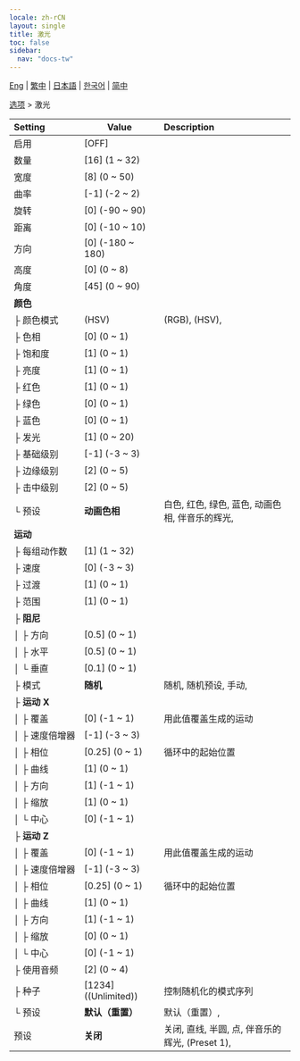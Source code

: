 ```yaml
---
locale: zh-rCN
layout: single
title: 激光
toc: false
sidebar:
  nav: "docs-tw"
---
```

[Eng](/dancexr/menu/2025.4/stage/laser) | [繁中](/tw/dancexr/menu/2025.4/stage/laser) | [日本語](/jp/dancexr/menu/2025.4/stage/laser) | [한국어](/kr/dancexr/menu/2025.4/stage/laser) | [简中](/zh/dancexr/menu/2025.4/stage/laser)

[选项](../menu#选项) > 激光



| Setting | Value | Description |
| :--- | --- | :--- |
|<nobr>启用</nobr>| [OFF] | 
|<nobr>数量</nobr>| [16] (1 ~ 32) | 
|<nobr>宽度</nobr>| [8] (0 ~ 50) | 
|<nobr>曲率</nobr>| [-1] (-2 ~ 2) | 
|<nobr>旋转</nobr>| [0] (-90 ~ 90) | 
|<nobr>距离</nobr>| [0] (-10 ~ 10) | 
|<nobr>方向</nobr>| [0] (-180 ~ 180) | 
|<nobr>高度</nobr>| [0] (0 ~ 8) | 
|<nobr>角度</nobr>| [45] (0 ~ 90) | 
|<nobr><b>颜色</b></nobr>| | 
|<nobr>├&nbsp;颜色模式</nobr>| (HSV) | (RGB), (HSV), 
|<nobr>├&nbsp;色相</nobr>| [0] (0 ~ 1) | 
|<nobr>├&nbsp;饱和度</nobr>| [1] (0 ~ 1) | 
|<nobr>├&nbsp;亮度</nobr>| [1] (0 ~ 1) | 
|<nobr>├&nbsp;红色</nobr>| [1] (0 ~ 1) | 
|<nobr>├&nbsp;绿色</nobr>| [0] (0 ~ 1) | 
|<nobr>├&nbsp;蓝色</nobr>| [0] (0 ~ 1) | 
|<nobr>├&nbsp;发光</nobr>| [1] (0 ~ 20) | 
|<nobr>├&nbsp;基础级别</nobr>| [-1] (-3 ~ 3) | 
|<nobr>├&nbsp;边缘级别</nobr>| [2] (0 ~ 5) | 
|<nobr>├&nbsp;击中级别</nobr>| [2] (0 ~ 5) | 
|<nobr>└&nbsp;预设</nobr>| **动画色相** | 白色, 红色, 绿色, 蓝色, 动画色相, 伴音乐的辉光,  |
|<nobr><b>运动</b></nobr>| | 
|<nobr>├&nbsp;每组动作数</nobr>| [1] (1 ~ 32) | 
|<nobr>├&nbsp;速度</nobr>| [0] (-3 ~ 3) | 
|<nobr>├&nbsp;过渡</nobr>| [1] (0 ~ 1) | 
|<nobr>├&nbsp;范围</nobr>| [1] (0 ~ 1) | 
|<nobr>├&nbsp;<b>阻尼</b></nobr>| | 
|<nobr>│&nbsp;├&nbsp;方向</nobr>| [0.5] (0 ~ 1) | 
|<nobr>│&nbsp;├&nbsp;水平</nobr>| [0.5] (0 ~ 1) | 
|<nobr>│&nbsp;└&nbsp;垂直</nobr>| [0.1] (0 ~ 1) | 
|<nobr>├&nbsp;模式</nobr>| **随机** | 随机, 随机预设, 手动,  |
|<nobr>├&nbsp;<b>运动 X</b></nobr>| | 
|<nobr>│&nbsp;├&nbsp;覆盖</nobr>| [0] (-1 ~ 1) | 用此值覆盖生成的运动
|<nobr>│&nbsp;├&nbsp;速度倍增器</nobr>| [-1] (-3 ~ 3) | 
|<nobr>│&nbsp;├&nbsp;相位</nobr>| [0.25] (0 ~ 1) | 循环中的起始位置
|<nobr>│&nbsp;├&nbsp;曲线</nobr>| [1] (0 ~ 1) | 
|<nobr>│&nbsp;├&nbsp;方向</nobr>| [1] (-1 ~ 1) | 
|<nobr>│&nbsp;├&nbsp;缩放</nobr>| [1] (0 ~ 1) | 
|<nobr>│&nbsp;└&nbsp;中心</nobr>| [0] (-1 ~ 1) | 
|<nobr>├&nbsp;<b>运动 Z</b></nobr>| | 
|<nobr>│&nbsp;├&nbsp;覆盖</nobr>| [0] (-1 ~ 1) | 用此值覆盖生成的运动
|<nobr>│&nbsp;├&nbsp;速度倍增器</nobr>| [-1] (-3 ~ 3) | 
|<nobr>│&nbsp;├&nbsp;相位</nobr>| [0.25] (0 ~ 1) | 循环中的起始位置
|<nobr>│&nbsp;├&nbsp;曲线</nobr>| [1] (0 ~ 1) | 
|<nobr>│&nbsp;├&nbsp;方向</nobr>| [1] (-1 ~ 1) | 
|<nobr>│&nbsp;├&nbsp;缩放</nobr>| [0] (0 ~ 1) | 
|<nobr>│&nbsp;└&nbsp;中心</nobr>| [0] (-1 ~ 1) | 
|<nobr>├&nbsp;使用音频</nobr>| [2] (0 ~ 4) | 
|<nobr>├&nbsp;种子</nobr>| [1234] ((Unlimited)) | 控制随机化的模式序列
|<nobr>└&nbsp;预设</nobr>| **默认（重置）** | 默认（重置）,  |
|<nobr>预设</nobr>| **关闭** | 关闭, 直线, 半圆, 点, 伴音乐的辉光, (Preset 1),  |
